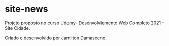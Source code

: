 # site-news
 Projeto proposto no curso Udemy- Desenvolviemento Web Completo 2021 - Site Cidade.
 
 Criado e desenvolvido por Jamilton Damasceno.
